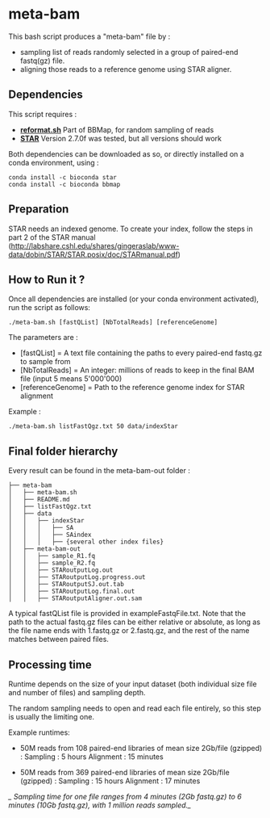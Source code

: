 # meta-bam

This bash script produces a "meta-bam" file by :
- sampling list of reads randomly selected in a group of paired-end fastq(gz) file.
- aligning those reads to a reference genome using STAR aligner.

## Dependencies

This script requires :
- **[reformat.sh](https://github.com/BioInfoTools/BBMap)** Part of BBMap, for random sampling of reads
- **[STAR](https://github.com/alexdobin/STAR)** Version 2.7.0f was tested, but all versions should work

Both dependencies can be downloaded as so, or directly installed on a conda environment, using :
```
conda install -c bioconda star
conda install -c bioconda bbmap
```

## Preparation

STAR needs an indexed genome. To create your index, follow the steps in part 2 of the STAR manual (http://labshare.cshl.edu/shares/gingeraslab/www-data/dobin/STAR/STAR.posix/doc/STARmanual.pdf)

## How to Run it ?

Once all dependencies are installed (or your conda environment activated), run the script as follows:
```
./meta-bam.sh [fastQList] [NbTotalReads] [referenceGenome]
```

The parameters are :
- [fastQList] = A text file containing the paths to every paired-end fastq.gz to sample from
- [NbTotalReads] = An integer: millions of reads to keep in the final BAM file (input 5 means 5'000'000)
- [referenceGenome] = Path to the reference genome index for STAR alignment

Example :
```
./meta-bam.sh listFastQgz.txt 50 data/indexStar
```

## Final folder hierarchy

Every result can be found in the meta-bam-out folder :
```
├── meta-bam
│   ├── meta-bam.sh
│   ├── README.md
│   ├── listFastQgz.txt
│   ├── data
│   │   ├── indexStar
│   │   │   ├── SA
│   │   │   ├── SAindex
│   │   │   ├── {several other index files}
│   ├── meta-bam-out
│   │   ├── sample_R1.fq
│   │   ├── sample_R2.fq
│   │   ├── STARoutputLog.out
│   │   ├── STARoutputLog.progress.out
│   │   ├── STARoutputSJ.out.tab
│   │   ├── STARoutputLog.final.out
│   │   ├── STARoutputAligner.out.sam
```

A typical fastQList file is provided in exampleFastqFile.txt.
Note that the path to the actual fastq.gz files can be either relative or absolute, as long as the file name ends with 1.fastq.gz or 2.fastq.gz, and the rest of the name matches between paired files.

## Processing time

Runtime depends on the size of your input dataset (both individual size file and number of files) and sampling depth. 

The random sampling needs to open and read each file entirely, so this step is usually the limiting one.

Example runtimes: 
- 50M reads from 108 paired-end libraries of mean size 2Gb/file (gzipped) :
Sampling : 5 hours
Alignment : 15 minutes

- 50M reads from 369 paired-end libraries of mean size 2Gb/file (gzipped) :
Sampling : 15 hours
Alignment : 17 minutes

*_ Sampling time for one file ranges from 4 minutes (2Gb fastq.gz) to 6 minutes (10Gb fastq.gz), with 1 million reads sampled._*
